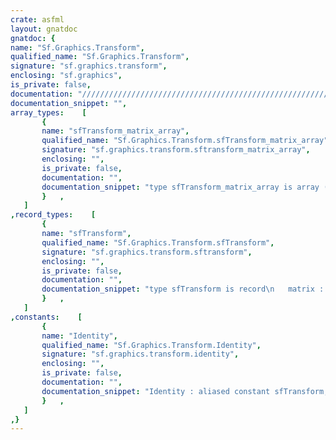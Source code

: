 ```yaml
---
crate: asfml
layout: gnatdoc
gnatdoc: {
name: "Sf.Graphics.Transform",
qualified_name: "Sf.Graphics.Transform",
signature: "sf.graphics.transform",
enclosing: "sf.graphics",
is_private: false,
documentation: "//////////////////////////////////////////////////////////\n/ @brief Encapsulate a 3x3 transform matrix\n/\n//////////////////////////////////////////////////////////",
documentation_snippet: "",
array_types:    [
       {
       name: "sfTransform_matrix_array",
       qualified_name: "Sf.Graphics.Transform.sfTransform_matrix_array",
       signature: "sf.graphics.transform.sftransform_matrix_array",
       enclosing: "",
       is_private: false,
       documentation: "",
       documentation_snippet: "type sfTransform_matrix_array is array (0 .. 8) of aliased float;",
       }   ,
   ]
,record_types:    [
       {
       name: "sfTransform",
       qualified_name: "Sf.Graphics.Transform.sfTransform",
       signature: "sf.graphics.transform.sftransform",
       enclosing: "",
       is_private: false,
       documentation: "",
       documentation_snippet: "type sfTransform is record\n   matrix : aliased sfTransform_matrix_array;\nend record;",
       }   ,
   ]
,constants:    [
       {
       name: "Identity",
       qualified_name: "Sf.Graphics.Transform.Identity",
       signature: "sf.graphics.transform.identity",
       enclosing: "",
       is_private: false,
       documentation: "",
       documentation_snippet: "Identity : aliased constant sfTransform;",
       }   ,
   ]
,}
---
```

